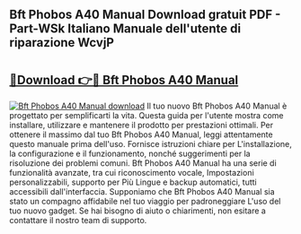 ## Bft Phobos A40 Manual Download gratuit PDF - Part-WSk Italiano Manuale dell'utente di riparazione WcvjP

# <h2><a href="http://dfdi9gi.blite.top/?on=Bft+Phobos+A40+Manual">🔗Download 👉🔴 Bft Phobos A40 Manual</a></h2>

[![Bft Phobos A40 Manual download](https://i.imgur.com/lujVjoI.png)](http://dfdi9gi.blite.top/?on=Bft+Phobos+A40+Manual)
Il tuo nuovo Bft Phobos A40 Manual è progettato per semplificarti la vita. Questa guida per l'utente mostra come installare, utilizzare e mantenere il prodotto per prestazioni ottimali. Per ottenere il massimo dal tuo Bft Phobos A40 Manual, leggi attentamente questo manuale prima dell'uso. Fornisce istruzioni chiare per L'installazione, la configurazione e il funzionamento, nonché suggerimenti per la risoluzione dei problemi comuni. Bft Phobos A40 Manual ha una serie di funzionalità avanzate, tra cui riconoscimento vocale, Impostazioni personalizzabili, supporto per Più Lingue e backup automatici, tutti accessibili dall'interfaccia. Supponiamo che Bft Phobos A40 Manual sia stato un compagno affidabile nel tuo viaggio per padroneggiare L'uso del tuo nuovo gadget. Se hai bisogno di aiuto o chiarimenti, non esitare a contattare il nostro team di supporto.
